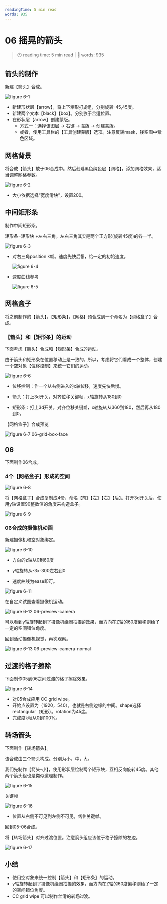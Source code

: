 ```yaml
---
readingTime: 5 min read
words: 935
---
```

# 06 摇晃的箭头
<!-- READING-TIME:START -->
>  🕛 reading time: 5 min read | 🔖 words: 935
<!-- READING-TIME:END -->

## 箭头的制作

新建【箭头】合成。

![figure 6-1](../assets/figure-6-1.png)

- 新建形状层【arrow】，将上下矩形打成组，分别旋转-45,45度。
- 新建两个文本【black】【box】。分别放于合适位置。
- 在形状层【arrow】创建蒙版。
    - 方式一：选择该图层 -> 右键 -> 蒙版 -> 创建蒙版。
    - 或者，使用工具栏的【工具创建蒙版】选项。注意反转mask，镂空图中紫色区域。

## 网格背景

将合成【箭头】放于06合成中。然后创建黑色纯色层【网格】，添加网格效果，适当调整网格参数。

![figure 6-2](../assets/figure-6-2.png)

- 大小依据选择“宽度滑块”，设置200。

## 中间矩形条

制作中间矩形条。

矩形条=矩形块 +左右三角。左右三角其实是两个正方形(旋转45度)的各一半。

![figure 6-3](../assets/figure-6-3.png)

- 对右三角position k帧。速度先快后慢，给一定的初始速度。

  ![figure 6-4](../assets/figure-6-4.png)

- 速度曲线参考

  ![figure 6-5](../assets/figure-6-5.png)

## 网格盒子

将之前制作的【箭头】，【矩形条】，【网格】预合成到一个命名为【网格盒子】合成。

### 【箭头】和【矩形条】的运动

下面考虑【箭头】合成和【矩形条】合成的运动。

由于箭头和矩形条在位置移动上是一致的。所以，考虑将它们看成一个整体，创建一个空对象【位移控制】来统一它们的运动。

![figure 6-6](../assets/figure-6-6.png)

- 位移控制：作一个从右侧进入的x轴位移，速度先快后慢。

- 箭头：打上3d开关，对齐位移关键帧，x轴旋转从180到0
- 矩形条：打上3d开关，对齐位移关键帧，x轴旋转从360到180，然后再从180到0。

【网格盒子】合成预览

![figure 6-7 06-grid-box-face](../assets/figure-6-7.gif)

## 06

下面制作06合成。

### 4个【网格盒子】形成的空间

![figure 6-8](../assets/figure-6-8.png)

将【网格盒子】合成复制成4份，命名【前】【左】【右】【后】。打开3d开关后，使用y轴设置90整数倍的角度来构造盒子。

![figure 6-9](../assets/figure-6-9.png)

### 06合成的摄像机动画

新建摄像机和空对象绑定。

![figure 6-10](../assets/figure-6-10.png)

- 方向的z轴从0到60度

- y轴旋转从-3x-300左右到0
- 速度曲线为ease即可。

![figure 6-11](../assets/figure-6-11.png)

在自定义试图查看摄像机运动。

![figure 6-12 06-preview-camera](../assets/figure-6-12.gif)

可以看到y轴旋转起到了摄像机绕圈拍摄的效果，而方向在Z轴的60度偏移则给了一定的空间错位角度。

回到活动摄像机视觉，再次观察。

![figure 6-13 06-preview-camera-normal](../assets/figure-6-13.gif)

## 过渡的格子擦除

下面制作05到06之间过渡的格子擦除效果。

![figure 6-14](../assets/figure-6-14.png)

- 对05合成应用 CC grid wipe。
- 开始点设置为（1920，540），也就是右侧边缘的中间。shape选择rectangular（矩形）。rotation为45度。
- 完成度k帧从0到100%。

## 转场箭头

下面制作【转场箭头】。

该合成由三个箭头构成。分别为小，中，大。

我们先制作【箭头-小】，使用形状层绘制两个矩形块，互相反向旋转45度。其他两个箭头组也是类似道理制作。

![figure 6-15](../assets/figure-6-15.png)

关键帧

![figure 6-16](../assets/figure-6-16.png)

- 位置从右侧不可见到左侧不可见，线性关键帧。

回到05-06合成。

将【转场箭头】对齐过渡位置。注意箭头组应该位于格子擦除的左边。

![figure 6-17](../assets/figure-6-17.png)

## 小结
- 使用空对象来统一控制【箭头】和【矩形条】的运动。
- y轴旋转起到了摄像机绕圈拍摄的效果，而方向在Z轴的60度偏移则给了一定的空间错位角度。
- CC grid wipe 可以制作丝滑的转场过渡。

